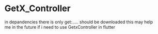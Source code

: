 # GetX_Controller
in depandencies there is only get:..... should be downloaded
this may help me in the future if i need to use GetxController in flutter
